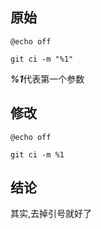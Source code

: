 ﻿原始
---- 

```shell
@echo off

git ci -m "%1"
```

 ***%1***代表第一个参数
 
修改
----
```shell
@echo off

git ci -m %1

```

结论
----
其实,去掉引号就好了